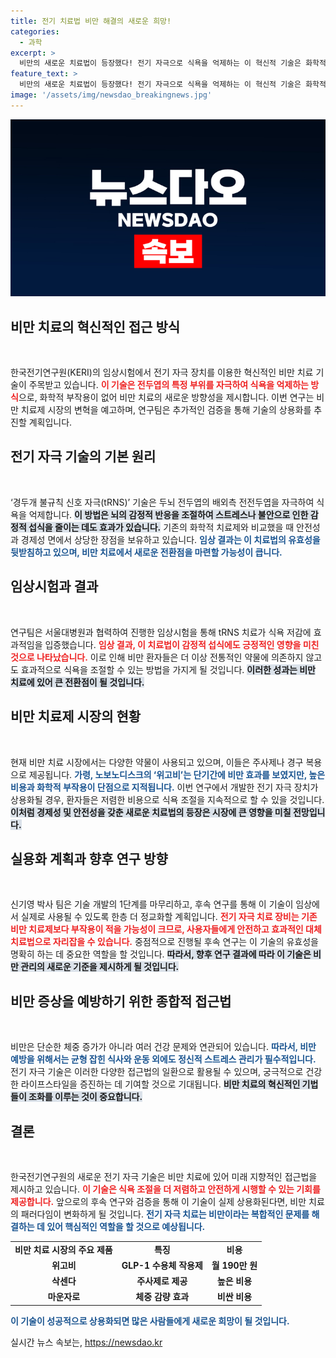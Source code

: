 ```yaml
---
title: 전기 치료법 비만 해결의 새로운 희망!
categories:
  - 과학
excerpt: >
  비만의 새로운 치료법이 등장했다! 전기 자극으로 식욕을 억제하는 이 혁신적 기술은 화학적 부작용 없이 비만 치료에 혁신을 가져올 전망이다. 더욱 경제적이며, 감정적 섭식까지 개선 가능한 가능성이 제시된다. 클릭해서 자세한 내용을 알아보세요!
feature_text: >
  비만의 새로운 치료법이 등장했다! 전기 자극으로 식욕을 억제하는 이 혁신적 기술은 화학적 부작용 없이 비만 치료에 혁신을 가져올 전망이다. 더욱 경제적이며, 감정적 섭식까지 개선 가능한 가능성이 제시된다. 클릭해서 자세한 내용을 알아보세요!
image: '/assets/img/newsdao_breakingnews.jpg'
---
```


<p><img src="/assets/img/newsdao_breakingnews.jpg" alt="bookingtag 속보" /></p>

<h2 data-ke-size="size26">비만 치료의 혁신적인 접근 방식</h2>

<p data-ke-size="size16">&nbsp;</p>

<p>한국전기연구원(KERI)의 임상시험에서 전기 자극 장치를 이용한 혁신적인 비만 치료 기술이 주목받고 있습니다. <b><span style="color: #ee2323;">이 기술은 전두엽의 특정 부위를 자극하여 식욕을 억제하는 방식</span></b>으로, 화학적 부작용이 없어 비만 치료의 새로운 방향성을 제시합니다. 이번 연구는 비만 치료제 시장의 변혁을 예고하며, 연구팀은 추가적인 검증을 통해 기술의 상용화를 추진할 계획입니다.</p>

<h2 data-ke-size="size26">전기 자극 기술의 기본 원리</h2>

<p data-ke-size="size16">&nbsp;</p>

<p>‘경두개 불규칙 신호 자극(tRNS)’ 기술은 두뇌 전두엽의 배외측 전전두엽을 자극하여 식욕을 억제합니다. <b><span style="background-color: #21538527;">이 방법은 뇌의 감정적 반응을 조절하여 스트레스나 불안으로 인한 감정적 섭식을 줄이는 데도 효과가 있습니다.</span></b> 기존의 화학적 치료제와 비교했을 때 안전성과 경제성 면에서 상당한 장점을 보유하고 있습니다. <b><span style="color: #1a5490;">임상 결과는 이 치료법의 유효성을 뒷받침하고 있으며, 비만 치료에서 새로운 전환점을 마련할 가능성이 큽니다.</span></b></p>

<h2 data-ke-size="size26">임상시험과 결과</h2>

<p data-ke-size="size16">&nbsp;</p>

<p>연구팀은 서울대병원과 협력하여 진행한 임상시험을 통해 tRNS 치료가 식욕 저감에 효과적임을 입증했습니다. <b><span style="color: #ee2323;">임상 결과, 이 치료법이 감정적 섭식에도 긍정적인 영향을 미친 것으로 나타났습니다.</span></b> 이로 인해 비만 환자들은 더 이상 전통적인 약물에 의존하지 않고도 효과적으로 식욕을 조절할 수 있는 방법을 가지게 될 것입니다. <b><span style="background-color: #21538527;">이러한 성과는 비만 치료에 있어 큰 전환점이 될 것입니다.</span></b></p>

<h2 data-ke-size="size26">비만 치료제 시장의 현황</h2>

<p data-ke-size="size16">&nbsp;</p>

<p>현재 비만 치료 시장에서는 다양한 약물이 사용되고 있으며, 이들은 주사제나 경구 복용으로 제공됩니다. <b><span style="color: #1a5490;">가령, 노보노디스크의 ‘위고비’는 단기간에 비만 효과를 보였지만, 높은 비용과 화학적 부작용이 단점으로 지적됩니다.</span></b> 이번 연구에서 개발한 전기 자극 장치가 상용화될 경우, 환자들은 저렴한 비용으로 식욕 조절을 지속적으로 할 수 있을 것입니다. <b><span style="background-color: #21538527;">이처럼 경제성 및 안전성을 갖춘 새로운 치료법의 등장은 시장에 큰 영향을 미칠 전망입니다.</span></b></p>

<h2 data-ke-size="size26">실용화 계획과 향후 연구 방향</h2>

<p data-ke-size="size16">&nbsp;</p>

<p>신기영 박사 팀은 기술 개발의 1단계를 마무리하고, 후속 연구를 통해 이 기술이 임상에서 실제로 사용될 수 있도록 한층 더 정교화할 계획입니다. <b><span style="color: #ee2323;">전기 자극 치료 장비는 기존 비만 치료제보다 부작용이 적을 가능성이 크므로, 사용자들에게 안전하고 효과적인 대체 치료법으로 자리잡을 수 있습니다.</span></b> 중점적으로 진행될 후속 연구는 이 기술의 유효성을 명확히 하는 데 중요한 역할을 할 것입니다. <b><span style="background-color: #21538527;">따라서, 향후 연구 결과에 따라 이 기술은 비만 관리의 새로운 기준을 제시하게 될 것입니다.</span></b></p>

<h2 data-ke-size="size26">비만 증상을 예방하기 위한 종합적 접근법</h2>

<p data-ke-size="size16">&nbsp;</p>

<p>비만은 단순한 체중 증가가 아니라 여러 건강 문제와 연관되어 있습니다. <b><span style="color: #1a5490;">따라서, 비만 예방을 위해서는 균형 잡힌 식사와 운동 외에도 정신적 스트레스 관리가 필수적입니다.</span></b> 전기 자극 기술은 이러한 다양한 접근법의 일환으로 활용될 수 있으며, 궁극적으로 건강한 라이프스타일을 증진하는 데 기여할 것으로 기대됩니다. <b><span style="background-color: #21538527;">비만 치료의 혁신적인 기법들이 조화를 이루는 것이 중요합니다.</span></b></p>

<h2 data-ke-size="size26">결론</h2>

<p data-ke-size="size16">&nbsp;</p>

<p>한국전기연구원의 새로운 전기 자극 기술은 비만 치료에 있어 미래 지향적인 접근법을 제시하고 있습니다. <b><span style="color: #ee2323;">이 기술은 식욕 조절을 더 저렴하고 안전하게 시행할 수 있는 기회를 제공합니다.</span></b> 앞으로의 후속 연구와 검증을 통해 이 기술이 실제 상용화된다면, 비만 치료의 패러다임이 변화하게 될 것입니다. <b><span style="color: #1a5490;">전기 자극 치료는 비만이라는 복합적인 문제를 해결하는 데 있어 핵심적인 역할을 할 것으로 예상됩니다.</span></b></p>

<table>
<tr>
<td style="text-align: center; height: 17px;"><b>비만 치료 시장의 주요 제품</b></td>
<td style="text-align: center; height: 17px;"><b>특징</b></td>
<td style="text-align: center; height: 17px;"><b>비용</b></td>
</tr>
<tr>
<td style="text-align: center; height: 17px;"><b>위고비</b></td>
<td style="text-align: center; height: 17px;"><b>GLP-1 수용체 작용제</b></td>
<td style="text-align: center; height: 17px;"><b>월 190만 원</b></td>
</tr>
<tr>
<td style="text-align: center; height: 17px;"><b>삭센다</b></td>
<td style="text-align: center; height: 17px;"><b>주사제로 제공</b></td>
<td style="text-align: center; height: 17px;"><b>높은 비용</b></td>
</tr>
<tr>
<td style="text-align: center; height: 17px;"><b>마운자로</b></td>
<td style="text-align: center; height: 17px;"><b>체중 감량 효과</b></td>
<td style="text-align: center; height: 17px;"><b>비싼 비용</b></td>
</tr>
</table> 

<p><b><span style="color: #1a5490;">이 기술이 성공적으로 상용화되면 많은 사람들에게 새로운 희망이 될 것입니다.</span></b></p>
실시간 뉴스 속보는, <a href="https://newsdao.kr" rel="dofollow">https://newsdao.kr</a>


